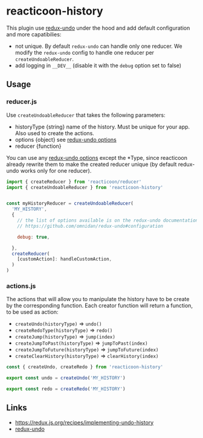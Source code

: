 # reacticoon-history

This plugin use [redux-undo](https://github.com/omnidan/redux-undo) under the hood
and add default configuration and more capatibilies:

- not unique. By default `redux-undo` can handle only one reducer.
  We modify the `redux-undo` config to handle one reducer per `createUndoableReducer`.
- add logging in `__DEV__` (disable it with the `debug` option set to false)

## Usage

### reducer.js

Use `createUndoableReducer` that takes the following parameters:

- historyType {string} name of the history. Must be unique for your app. Also used to create the actions.
- options {object} see [redux-undo options](https://github.com/omnidan/redux-undo#configuration)
- reducer {function}

You can use any [redux-undo options](https://github.com/omnidan/redux-undo#configuration) except
the *Type, since reacticoon already rewrite them to make the created reducer unique (by default redux-undo 
works only for one reducer).

```javascript
import { createReducer } from 'reacticoon/reducer'
import { createUndoableReducer } from 'reacticoon-history'


const myHistoryReducer = createUndoableReducer(
  'MY_HISTORY',
  {
    // the list of options available is on the redux-undo documentation
    // https://github.com/omnidan/redux-undo#configuration

    debug: true,

  },
  createReducer(
    [customAction]: handleCustomAction,
  )
)
```

### actions.js

The actions that will allow you to manipulate the history have to be 
create by the corresponding function. Each creator function will return
a function, to be used as action:

- `createUndo(historyType)` => `undo()`
- `createRedoType(historyType)` => `redo()`
- `createJump(historyType)` => `jump(index)`
- `createJumpToPast(historyType)` => `jumpToPast(index)`
- `createJumpToFuture(historyType)` => `jumpToFuture(index)`
- `createClearHistory(historyType)` => `clearHistory(index)`

```javascript
const { createUndo, createRedo } from 'reacticoon-history'

export const undo = createUndo('MY_HISTORY')

export const redo = createRedo('MY_HISTORY')
```

## Links

- https://redux.js.org/recipes/implementing-undo-history
- [redux-undo](https://github.com/omnidan/redux-undo)
